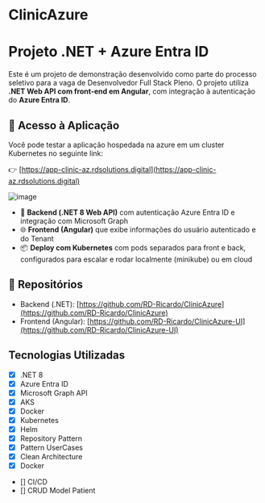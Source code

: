 # ClinicAzure

# Projeto .NET + Azure Entra ID

Este é um projeto de demonstração desenvolvido como parte do processo seletivo para a vaga de Desenvolvedor Full Stack Pleno. O projeto utiliza **.NET Web API com front-end em Angular**, com integração à autenticação do **Azure Entra ID**.

## 🔗 Acesso à Aplicação

Você pode testar a aplicação hospedada na azure em um cluster Kubernetes no seguinte link:

👉 [https://app-clinic-az.rdsolutions.digital](https://app-clinic-az.rdsolutions.digital)

![image](https://github.com/user-attachments/assets/572d416b-d34b-493b-b34e-a9ab676f6aca)

- 🔧 **Backend (.NET 8 Web API)** com autenticação Azure Entra ID e integração com Microsoft Graph
- 🌐 **Frontend (Angular)** que exibe informações do usuário autenticado e do Tenant
- 📦 **Deploy com Kubernetes** com pods separados para front e back, configurados para escalar e rodar localmente (minikube) ou em cloud

## 🔗 Repositórios

- Backend (.NET): [https://github.com/RD-Ricardo/ClinicAzure](https://github.com/RD-Ricardo/ClinicAzure)
- Frontend (Angular): [https://github.com/RD-Ricardo/ClinicAzure-UI](https://github.com/RD-Ricardo/ClinicAzure-UI)

## **Tecnologias Utilizadas**

- [x] .NET 8 
- [x] Azure Entra ID
- [x] Microsoft Graph API
- [x] AKS
- [x] Docker
- [x] Kubernetes
- [x] Helm
- [x] Repository Pattern  
- [x] Pattern UserCases  
- [x] Clean Architecture  
- [x] Docker

- [] CI/CD
- [] CRUD Model Patient
